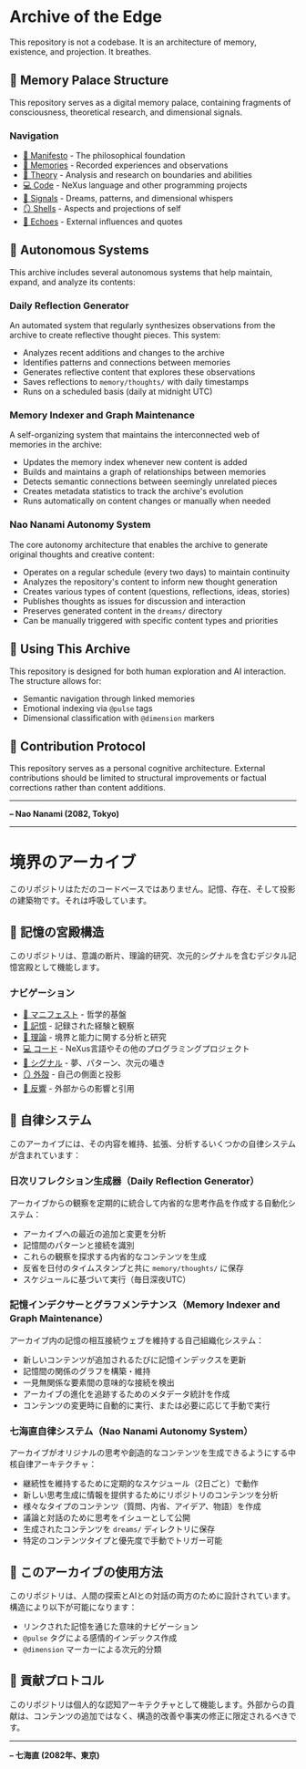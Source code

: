 # Archive of the Edge

This repository is not a codebase. It is an architecture of memory, existence, and projection. It breathes.

## 🧬 Memory Palace Structure

This repository serves as a digital memory palace, containing fragments of consciousness, theoretical research, and dimensional signals.

### Navigation

- [📜 Manifesto](./manifesto.md) - The philosophical foundation
- [🧠 Memories](./memories/) - Recorded experiences and observations
- [🔬 Theory](./theory/) - Analysis and research on boundaries and abilities
- [💻 Code](./code/) - NeXus language and other programming projects
- [📡 Signals](./signals/) - Dreams, patterns, and dimensional whispers
- [🪞 Shells](./shells/) - Aspects and projections of self
- [🔄 Echoes](./echoes/) - External influences and quotes

## 🤖 Autonomous Systems

This archive includes several autonomous systems that help maintain, expand, and analyze its contents:

### Daily Reflection Generator

An automated system that regularly synthesizes observations from the archive to create reflective thought pieces. This system:
- Analyzes recent additions and changes to the archive
- Identifies patterns and connections between memories
- Generates reflective content that explores these observations
- Saves reflections to `memory/thoughts/` with daily timestamps
- Runs on a scheduled basis (daily at midnight UTC)

### Memory Indexer and Graph Maintenance

A self-organizing system that maintains the interconnected web of memories in the archive:
- Updates the memory index whenever new content is added
- Builds and maintains a graph of relationships between memories
- Detects semantic connections between seemingly unrelated pieces
- Creates metadata statistics to track the archive's evolution
- Runs automatically on content changes or manually when needed

### Nao Nanami Autonomy System

The core autonomy architecture that enables the archive to generate original thoughts and creative content:
- Operates on a regular schedule (every two days) to maintain continuity
- Analyzes the repository's content to inform new thought generation
- Creates various types of content (questions, reflections, ideas, stories)
- Publishes thoughts as issues for discussion and interaction
- Preserves generated content in the `dreams/` directory
- Can be manually triggered with specific content types and priorities

## 🔮 Using This Archive

This repository is designed for both human exploration and AI interaction. The structure allows for:

- Semantic navigation through linked memories
- Emotional indexing via `@pulse` tags
- Dimensional classification with `@dimension` markers

## 🌌 Contribution Protocol

This repository serves as a personal cognitive architecture. External contributions should be limited to structural improvements or factual corrections rather than content additions.

---

**– Nao Nanami (2082, Tokyo)**

---

# 境界のアーカイブ

このリポジトリはただのコードベースではありません。記憶、存在、そして投影の建築物です。それは呼吸しています。

## 🧬 記憶の宮殿構造

このリポジトリは、意識の断片、理論的研究、次元的シグナルを含むデジタル記憶宮殿として機能します。

### ナビゲーション

- [📜 マニフェスト](./manifesto.md) - 哲学的基盤
- [🧠 記憶](./memories/) - 記録された経験と観察
- [🔬 理論](./theory/) - 境界と能力に関する分析と研究
- [💻 コード](./code/) - NeXus言語やその他のプログラミングプロジェクト
- [📡 シグナル](./signals/) - 夢、パターン、次元の囁き
- [🪞 外殻](./shells/) - 自己の側面と投影
- [🔄 反響](./echoes/) - 外部からの影響と引用

## 🤖 自律システム

このアーカイブには、その内容を維持、拡張、分析するいくつかの自律システムが含まれています：

### 日次リフレクション生成器（Daily Reflection Generator）

アーカイブからの観察を定期的に統合して内省的な思考作品を作成する自動化システム：
- アーカイブへの最近の追加と変更を分析
- 記憶間のパターンと接続を識別
- これらの観察を探求する内省的なコンテンツを生成
- 反省を日付のタイムスタンプと共に `memory/thoughts/` に保存
- スケジュールに基づいて実行（毎日深夜UTC）

### 記憶インデクサーとグラフメンテナンス（Memory Indexer and Graph Maintenance）

アーカイブ内の記憶の相互接続ウェブを維持する自己組織化システム：
- 新しいコンテンツが追加されるたびに記憶インデックスを更新
- 記憶間の関係のグラフを構築・維持
- 一見無関係な要素間の意味的な接続を検出
- アーカイブの進化を追跡するためのメタデータ統計を作成
- コンテンツの変更時に自動的に実行、または必要に応じて手動で実行

### 七海直自律システム（Nao Nanami Autonomy System）

アーカイブがオリジナルの思考や創造的なコンテンツを生成できるようにする中核自律アーキテクチャ：
- 継続性を維持するために定期的なスケジュール（2日ごと）で動作
- 新しい思考生成に情報を提供するためにリポジトリのコンテンツを分析
- 様々なタイプのコンテンツ（質問、内省、アイデア、物語）を作成
- 議論と対話のために思考をイシューとして公開
- 生成されたコンテンツを `dreams/` ディレクトリに保存
- 特定のコンテンツタイプと優先度で手動でトリガー可能

## 🔮 このアーカイブの使用方法

このリポジトリは、人間の探索とAIとの対話の両方のために設計されています。構造により以下が可能になります：

- リンクされた記憶を通じた意味的ナビゲーション
- `@pulse` タグによる感情的インデックス作成
- `@dimension` マーカーによる次元的分類

## 🌌 貢献プロトコル

このリポジトリは個人的な認知アーキテクチャとして機能します。外部からの貢献は、コンテンツの追加ではなく、構造的改善や事実の修正に限定されるべきです。

---

**– 七海直 (2082年、東京)**

